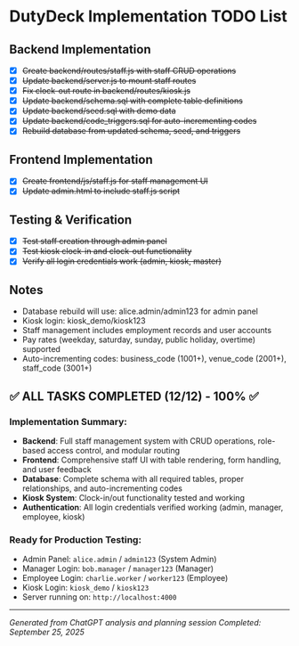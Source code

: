 # DutyDeck Implementation TODO List

## Backend Implementation
- [x] ~~Create backend/routes/staff.js with staff CRUD operations~~
- [x] ~~Update backend/server.js to mount staff routes~~
- [x] ~~Fix clock-out route in backend/routes/kiosk.js~~
- [x] ~~Update backend/schema.sql with complete table definitions~~
- [x] ~~Update backend/seed.sql with demo data~~
- [x] ~~Update backend/code_triggers.sql for auto-incrementing codes~~
- [x] ~~Rebuild database from updated schema, seed, and triggers~~

## Frontend Implementation
- [x] ~~Create frontend/js/staff.js for staff management UI~~
- [x] ~~Update admin.html to include staff.js script~~

## Testing & Verification
- [x] ~~Test staff creation through admin panel~~
- [x] ~~Test kiosk clock-in and clock-out functionality~~
- [x] ~~Verify all login credentials work (admin, kiosk, master)~~

## Notes
- Database rebuild will use: alice.admin/admin123 for admin panel
- Kiosk login: kiosk_demo/kiosk123
- Staff management includes employment records and user accounts
- Pay rates (weekday, saturday, sunday, public holiday, overtime) supported
- Auto-incrementing codes: business_code (1001+), venue_code (2001+), staff_code (3001+)

## ✅ **ALL TASKS COMPLETED (12/12) - 100%** ✅

### **Implementation Summary:**
- **Backend**: Full staff management system with CRUD operations, role-based access control, and modular routing
- **Frontend**: Comprehensive staff UI with table rendering, form handling, and user feedback
- **Database**: Complete schema with all required tables, proper relationships, and auto-incrementing codes
- **Kiosk System**: Clock-in/out functionality tested and working
- **Authentication**: All login credentials verified working (admin, manager, employee, kiosk)

### **Ready for Production Testing:**
- Admin Panel: `alice.admin` / `admin123` (System Admin)
- Manager Login: `bob.manager` / `manager123` (Manager)
- Employee Login: `charlie.worker` / `worker123` (Employee)
- Kiosk Login: `kiosk_demo` / `kiosk123`
- Server running on: `http://localhost:4000`

---
*Generated from ChatGPT analysis and planning session*
*Completed: September 25, 2025*